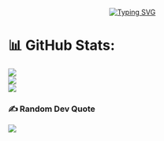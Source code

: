 <p align="center">
<a href="https://git.io/typing-svg"><img src="https://readme-typing-svg.demolab.com?font=Lato&weight=700&size=30&pause=1000&center=true&width=440&height=60&lines=Hi%2C+I'm+Aron+Sadegh;Coffee+to+Code+Converter" alt="Typing SVG" /></a>
</p>

# 📊 GitHub Stats:
![](https://github-readme-stats.vercel.app/api?username=Aron-S-G-H&theme=radical&hide_border=false&include_all_commits=true&count_private=true)<br/>
![](https://github-readme-streak-stats.herokuapp.com/?user=Aron-S-G-H&theme=radical&hide_border=false)<br/>
![](https://github-readme-stats.vercel.app/api/top-langs/?username=Aron-S-G-H&theme=radical&hide_border=false&include_all_commits=true&count_private=true&layout=compact)

### ✍️ Random Dev Quote
![](https://quotes-github-readme.vercel.app/api?type=vetical&theme=radical)

